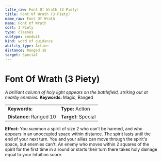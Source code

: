 ```yaml
---
title_raw: Font Of Wrath (3 Piety)
title: Font Of Wrath (3 Piety)
name_raw: Font Of Wrath
name: Font Of Wrath
cost: 3 Piety
type: classes
subtype: conduit
kind: word of guidance
ability_type: Action
distance: Ranged 10
target: Special
---
```


# Font Of Wrath (3 Piety)

*A brilliant column of holy light appears on the battlefield, striking out at nearby enemies.* **Keywords:** Magic, Ranged

|                         |                     |
| :---------------------- | :------------------ |
| **Keywords:**           | **Type:** Action    |
| **Distance:** Ranged 10 | **Target:** Special |

**Effect:** You summon a spirit of size 2 who can't be harmed, and who appears in an unoccupied space within distance. The spirit lasts until the end of your next turn. You and your allies can move through the spirit's space, but enemies can't. An enemy who moves within 2 squares of the spirit for the first time in a round or starts their turn there takes holy damage equal to your Intuition score.
